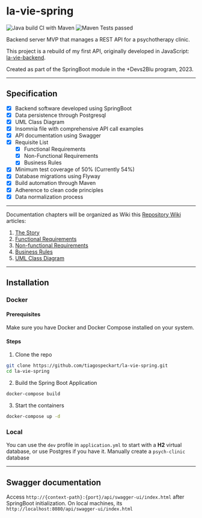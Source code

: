 # la-vie-spring

![Java build CI with Maven](https://github.com/tiagospeckart/la-vie-spring/actions/workflows/build.yml/badge.svg)
![Maven Tests passed](https://github.com/tiagospeckart/la-vie-spring/actions/workflows/test.yml/badge.svg)

Backend server MVP that manages a REST API for a psychotherapy clinic.

This project is a rebuild of my first API, originally developed in JavaScript: [la-vie-backend](https://github.com/tiagospeckart/la-vie-backend).

Created as part of the SpringBoot module in the +Devs2Blu program, 2023.

---
## Specification

- [x] Backend software developed using SpringBoot
- [x] Data persistence through Postgresql
- [x] UML Class Diagram
- [x] Insomnia file with comprehensive API call examples
- [x] API documentation using Swagger
- [x] Requisite List
  - [x] Functional Requirements
  - [x] Non-Functional Requirements
  - [x] Business Rules
- [x] Minimum test coverage of 50% (Currently 54%)
- [x] Database migrations using Flyway
- [x] Build automation through Maven
- [x] Adherence to clean code principles
- [x] Data normalization process
---

Documentation chapters will be organized as Wiki this [Repository Wiki](https://github.com/tiagospeckart/la-vie-spring/wiki) articles:

1. [The Story](https://github.com/tiagospeckart/la-vie-spring/wiki/The-Story)
2. [Functional Requirements](https://github.com/tiagospeckart/la-vie-spring/wiki/Functional-Requirements)
3. [Non-functional Requirements](https://github.com/tiagospeckart/la-vie-spring/wiki/Non%E2%80%90functional-Requirements)
4. [Business Rules](https://github.com/tiagospeckart/la-vie-spring/wiki/Business-Rules)
5. [UML Class Diagram](https://github.com/tiagospeckart/la-vie-spring/wiki/UML-Class-Diagram)

---

## Installation

### Docker

#### Prerequisites

Make sure you have Docker and Docker Compose installed on your system.

#### Steps

1. Clone the repo

```bash
git clone https://github.com/tiagospeckart/la-vie-spring.git
cd la-vie-spring
```

2. Build the Spring Boot Application
```bash
docker-compose build
```
3. Start the containers

```bash
docker-compose up -d
```

### Local

You can use the `dev` profile in `application.yml` to start with a **H2** virtual database, or use Postgres if you have it. 
Manually create a `psych-clinic` database

---

## Swagger documentation

Access `http://{context-path}:{port}/api/swagger-ui/index.html` after SpringBoot initialization.
On local machines, its `http://localhost:8080/api/swagger-ui/index.html`
